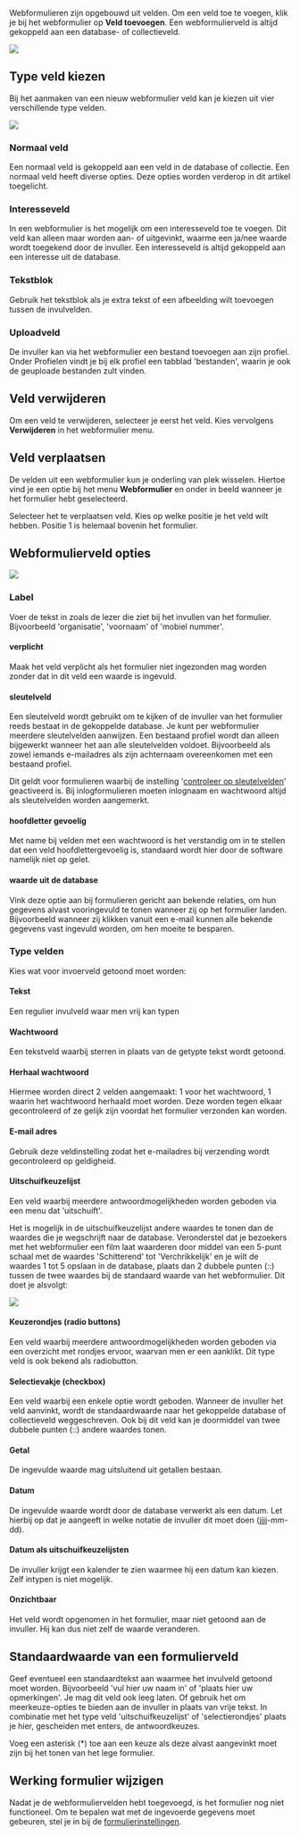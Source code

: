 Webformulieren zijn opgebouwd uit velden. Om een veld toe te voegen,
klik je bij het webformulier op **Veld toevoegen**. Een webformulierveld
is altijd gekoppeld aan een database- of collectieveld.

![](../images/formuliervelden.png)

Type veld kiezen
----------------

Bij het aanmaken van een nieuw webformulier veld kan je kiezen uit vier
verschillende type velden.

![](../images/selecteerveldtype.png)

### Normaal veld

Een normaal veld is gekoppeld aan een veld in de database of collectie.
Een normaal veld heeft diverse opties. Deze opties worden verderop in
dit artikel toegelicht.

### Interesseveld

In een webformulier is het mogelijk om een interesseveld toe te voegen.
Dit veld kan alleen maar worden aan- of uitgevinkt, waarme een ja/nee
waarde wordt toegekend door de invuller. Een interesseveld is altijd
gekoppeld aan een interesse uit de database.

### Tekstblok

Gebruik het tekstblok als je extra tekst of een afbeelding wilt
toevoegen tussen de invulvelden.

### Uploadveld

De invuller kan via het webformulier een bestand toevoegen aan
zijn profiel. Onder Profielen vindt je bij elk profiel een tabblad
'bestanden', waarin je ook de geuploade bestanden zult vinden.

Veld verwijderen
----------------

Om een veld te verwijderen, selecteer je eerst het veld. Kies vervolgens
**Verwijderen** in het webformulier menu.

Veld verplaatsen
----------------

De velden uit een webformulier kun je onderling van plek wisselen.
Hiertoe vind je een optie bij het menu **Webformulier** en onder in
beeld wanneer je het formulier hebt geselecteerd.

Selecteer het te verplaatsen veld. Kies op welke positie je het veld
wilt hebben. Positie 1 is helemaal bovenin het formulier.

Webformulierveld opties
-----------------------

![](../images/formulierveldopties.png)

### Label

Voer de tekst in zoals de lezer die ziet bij het invullen van het
formulier. Bijvoorbeeld 'organisatie', 'voornaam' of 'mobiel nummer'.

#### verplicht

Maak het veld verplicht als het formulier niet ingezonden mag worden
zonder dat in dit veld een waarde is ingevuld. 

#### sleutelveld

Een sleutelveld wordt gebruikt om te kijken of de invuller van het
formulier reeds bestaat in de gekoppelde database. Je kunt per
webformulier meerdere sleutelvelden aanwijzen. Een bestaand profiel
wordt dan alleen bijgewerkt wanneer het aan alle sleutelvelden voldoet.
Bijvoorbeeld als zowel iemands e-mailadres als zijn achternaam
overeenkomen met een bestaand profiel.

Dit geldt voor formulieren waarbij de instelling '[controleer op
sleutelvelden](./de-werking-van-een-webformulier-instellen.md)'
geactiveerd is. Bij inlogformulieren moeten inlognaam en wachtwoord
altijd als sleutelvelden worden aangemerkt.

#### hoofdletter gevoelig

Met name bij velden met een wachtwoord is het verstandig om in te
stellen dat een veld hoofdlettergevoelig is, standaard wordt hier door
de software namelijk niet op gelet.

#### waarde uit de database

Vink deze optie aan bij formulieren gericht aan bekende relaties, om hun
gegevens alvast vooringevuld te tonen wanneer zij op het formulier
landen. Bijvoorbeeld wanneer zij klikken vanuit een e-mail kunnen alle
bekende gegevens vast ingevuld worden, om hen moeite te besparen.

### Type velden

Kies wat voor invoerveld getoond moet worden:

#### Tekst

Een regulier invulveld waar men vrij kan typen

#### Wachtwoord

Een tekstveld waarbij sterren in plaats van de getypte tekst wordt
getoond.

#### Herhaal wachtwoord

Hiermee worden direct 2 velden aangemaakt: 1 voor het wachtwoord, 1
waarin het wachtwoord herhaald moet worden. Deze worden tegen elkaar
gecontroleerd of ze gelijk zijn voordat het formulier verzonden kan
worden.

#### E-mail adres

Gebruik deze veldinstelling zodat het e-mailadres bij verzending wordt
gecontroleerd op geldigheid.

#### Uitschuifkeuzelijst

Een veld waarbij meerdere antwoordmogelijkheden worden geboden via een
menu dat 'uitschuift'.

Het is mogelijk in de uitschuifkeuzelijst andere waardes te tonen dan de
waardes die je wegschrijft naar de database. Veronderstel dat je
bezoekers met het webformulier een film laat waarderen door middel van
een 5-punt schaal met de waardes 'Schitterend' tot 'Verchrikkelijk' en
je wilt de waardes 1 tot 5 opslaan in de database, plaats dan 2 dubbele
punten (::) tussen de twee waardes bij de standaard waarde van het
webformulier. Dit doet je alsvolgt:

![](../images/meerkeuzeveld.png)

#### Keuzerondjes (radio buttons)

Een veld waarbij meerdere antwoordmogelijkheden worden geboden via een
overzicht met rondjes ervoor, waarvan men er een aanklikt. Dit type veld
is ook bekend als radiobutton.

#### Selectievakje (checkbox)

Een veld waarbij een enkele optie wordt geboden. Wanneer de invuller het
veld aanvinkt, wordt de standaardwaarde naar het gekoppelde database of
collectieveld weggeschreven. Ook bij dit veld kan je doormiddel van twee
dubbele punten (::) andere waardes tonen.

#### Getal

De ingevulde waarde mag uitsluitend uit getallen bestaan.

#### Datum

De ingevulde waarde wordt door de database verwerkt als een datum. Let
hierbij op dat je aangeeft in welke notatie de invuller dit moet doen
(jjjj-mm-dd).

#### Datum als uitschuifkeuzelijsten

De invuller krijgt een kalender te zien waarmee hij een datum kan
kiezen. Zelf intypen is niet mogelijk.

#### Onzichtbaar

Het veld wordt opgenomen in het formulier, maar niet getoond aan de
invuller. Hij kan dus niet zelf de waarde veranderen.

Standaardwaarde van een formulierveld
-------------------------------------

Geef eventueel een standaardtekst aan waarmee het invulveld getoond moet
worden. Bijvoorbeeld 'vul hier uw naam in' of 'plaats hier uw
opmerkingen'. Je mag dit veld ook leeg laten. Of gebruik het om
meerkeuze-opties te bieden aan de invuller in plaats van vrije tekst. In
combinatie met het type veld 'uitschuifkeuzelijst' of 'selectierondjes'
plaats je hier, gescheiden met enters, de antwoordkeuzes.

Voeg een asterisk (\*) toe aan een keuze als deze alvast aangevinkt moet
zijn bij het tonen van het lege formulier.

Werking formulier wijzigen
--------------------------

Nadat je de webformuliervelden hebt toegevoegd, is het formulier nog
niet functioneel. Om te bepalen wat met de ingevoerde gegevens moet
gebeuren, stel je in bij de
[formulierinstellingen](./de-werking-van-een-webformulier-instellen.md).
